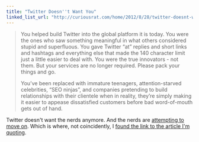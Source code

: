 ```yaml
---
title: "Twitter Doesn''t Want You"
linked_list_url: "http://curiousrat.com/home/2012/8/28/twitter-doesnt-want-you.html"
---
```

<blockquote><p>
  You helped build Twitter into the global platform it is today. You were the ones who saw something meaningful in what others considered stupid and superfluous. You gave Twitter “at” replies and short links and hashtags and everything else that made the 140 character limit just a little easier to deal with. You were the true innovators - not them. But your services are no longer required. Please pack your things and go.</p>
<p>  You’ve been replaced with immature teenagers, attention-starved celebrities, “SEO ninjas”, and companies pretending to build relationships with their clientele when in reality, they’re simply making it easier to appease dissatisfied customers before bad word-of-mouth gets out of hand.
</p></blockquote>
<p>Twitter doesn't want the nerds anymore. And the nerds are <a href="https://alpha.app.net">attempting to move on</a>. Which is where, not coincidently, I <a href="https://alpha.app.net/moapp/post/219626">found the link to the article I'm quoting</a>.</p>
